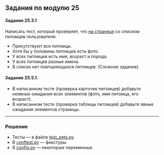 ## Задания по модулю 25

#### Задание 25.3.1
Написать тест, который проверяет, что [на странице](https://petfriends.skillfactory.ru/) со списком питомцев пользователя:
* Присутствуют все питомцы.
* Хотя бы у половины питомцев есть фото.
* У всех питомцев есть имя, возраст и порода.
* У всех питомцев разные имена.
* В списке нет повторяющихся питомцев. (Сложное задание).

#### Задание 25.5.1.
* В написанном тесте (проверка карточек питомцев) добавьте неявные ожидания всех элементов (фото, имя питомца, его возраст).
* В написанном тесте (проверка таблицы питомцев) добавьте явные ожидания элементов страницы.
---
### Решение
* Тесты — в файле [test_pets.py](test_pets.py).
* В [conftest.py](conftest.py) — фикстуры.
* В [config.py](config.py) — некоторые переменные.
